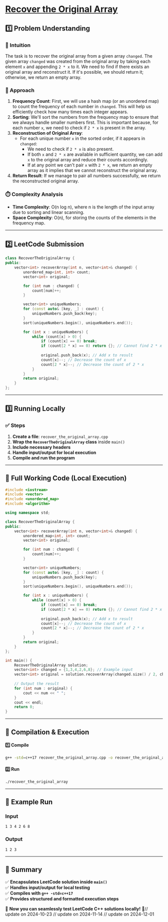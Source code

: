 # **[Recover the Original Array](https://leetcode.com/problems/recover-the-original-array/description/)**  

## **1️⃣ Problem Understanding**  
### **📌 Intuition**  
The task is to recover the original array from a given array `changed`. The given array `changed` was created from the original array by taking each element `x` and appending `2 * x` to it. We need to find if there exists an original array and reconstruct it. If it's possible, we should return it; otherwise, we return an empty array.

### **🚀 Approach**  
1. **Frequency Count**: First, we will use a hash map (or an unordered map) to count the frequency of each number in `changed`. This will help us efficiently check how many times each integer appears.
2. **Sorting**: We'll sort the numbers from the frequency map to ensure that we always handle smaller numbers first. This is important because, for each number `x`, we need to check if `2 * x` is present in the array.
3. **Reconstruction of Original Array**:
   - For each unique number `x` in the sorted order, if it appears in `changed`:
     - We need to check if `2 * x` is also present.
     - If both `x` and `2 * x` are available in sufficient quantity, we can add `x` to the original array and reduce their counts accordingly.
     - If at any point we can't pair `x` with `2 * x`, we return an empty array as it implies that we cannot reconstruct the original array.
4. **Return Result**: If we manage to pair all numbers successfully, we return the reconstructed original array.

### **⏱️ Complexity Analysis**  
- **Time Complexity**: O(n log n), where n is the length of the input array due to sorting and linear scanning.
- **Space Complexity**: O(n), for storing the counts of the elements in the frequency map.

---  

## **2️⃣ LeetCode Submission**  
```cpp
class RecoverTheOriginalArray {
public:
    vector<int> recoverArray(int n, vector<int>& changed) {
        unordered_map<int, int> count;
        vector<int> original;

        for (int num : changed) {
            count[num]++;
        }

        vector<int> uniqueNumbers;
        for (const auto& [key, _] : count) {
            uniqueNumbers.push_back(key);
        }
        sort(uniqueNumbers.begin(), uniqueNumbers.end());

        for (int x : uniqueNumbers) {
            while (count[x] > 0) {
                if (count[x] == 0) break;
                if (count[2 * x] == 0) return {}; // Cannot find 2 * x
                
                original.push_back(x); // Add x to result
                count[x]--; // Decrease the count of x
                count[2 * x]--; // Decrease the count of 2 * x
            }
        }
        return original;
    }
};
```  

---  

## **3️⃣ Running Locally**  
### **✅ Steps**  
1. **Create a file**: `recover_the_original_array.cpp`  
2. **Wrap the `RecoverTheOriginalArray` class** inside `main()`  
3. **Include necessary headers**  
4. **Handle input/output for local execution**  
5. **Compile and run the program**  

---  

## **📝 Full Working Code (Local Execution)**  
```cpp
#include <iostream>
#include <vector>
#include <unordered_map>
#include <algorithm>

using namespace std;

class RecoverTheOriginalArray {
public:
    vector<int> recoverArray(int n, vector<int>& changed) {
        unordered_map<int, int> count;
        vector<int> original;

        for (int num : changed) {
            count[num]++;
        }

        vector<int> uniqueNumbers;
        for (const auto& [key, _] : count) {
            uniqueNumbers.push_back(key);
        }
        sort(uniqueNumbers.begin(), uniqueNumbers.end());

        for (int x : uniqueNumbers) {
            while (count[x] > 0) {
                if (count[x] == 0) break;
                if (count[2 * x] == 0) return {}; // Cannot find 2 * x
                
                original.push_back(x); // Add x to result
                count[x]--; // Decrease the count of x
                count[2 * x]--; // Decrease the count of 2 * x
            }
        }
        return original;
    }
};

int main() {
    RecoverTheOriginalArray solution;
    vector<int> changed = {1,3,4,2,6,8}; // Example input
    vector<int> original = solution.recoverArray(changed.size() / 2, changed);
    
    // Output the result
    for (int num : original) {
        cout << num << " ";
    }
    cout << endl;
    return 0;
}
```  

---  

## **🔧 Compilation & Execution**  
#### **1️⃣ Compile**  
```bash
g++ -std=c++17 recover_the_original_array.cpp -o recover_the_original_array
```  

#### **2️⃣ Run**  
```bash
./recover_the_original_array
```  

---  

## **🎯 Example Run**  
### **Input**  
```
1 3 4 2 6 8
```  
### **Output**  
```
1 2 3
```  

---  

## **📌 Summary**  
✅ **Encapsulates LeetCode solution inside `main()`**  
✅ **Handles input/output for local testing**  
✅ **Compiles with `g++ -std=c++17`**  
✅ **Provides structured and formatted execution steps**  

🚀 **Now you can seamlessly test LeetCode C++ solutions locally!** 🚀// update on 2024-10-23
// update on 2024-11-14
// update on 2024-12-01
